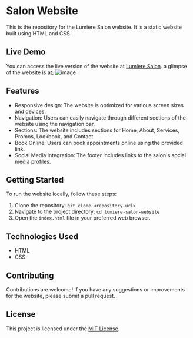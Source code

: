 # Salon Website

This is the repository for the Lumière Salon website. It is a static website built using HTML and CSS.

## Live Demo

You can access the live version of the website at [Lumière Salon](https://different-aback-wallet.glitch.me/).
a glimpse of the website is at;
![image](https://github.com/BenjaminKakai/Salon-Website/assets/114109979/5c7310c5-7d5d-4631-89f8-e65575d94033)


## Features

- Responsive design: The website is optimized for various screen sizes and devices.
- Navigation: Users can easily navigate through different sections of the website using the navigation bar.
- Sections: The website includes sections for Home, About, Services, Promos, Lookbook, and Contact.
- Book Online: Users can book appointments online using the provided link.
- Social Media Integration: The footer includes links to the salon's social media profiles.

## Getting Started

To run the website locally, follow these steps:

1. Clone the repository: `git clone <repository-url>`
2. Navigate to the project directory: `cd lumiere-salon-website`
3. Open the `index.html` file in your preferred web browser.

## Technologies Used

- HTML
- CSS

## Contributing

Contributions are welcome! If you have any suggestions or improvements for the website, please submit a pull request.

## License

This project is licensed under the [MIT License](LICENSE).

